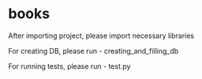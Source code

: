 # books

After importing project, please import necessary libraries

For creating DB, please run - creating_and_filling_db 

For running tests, please run - test.py

